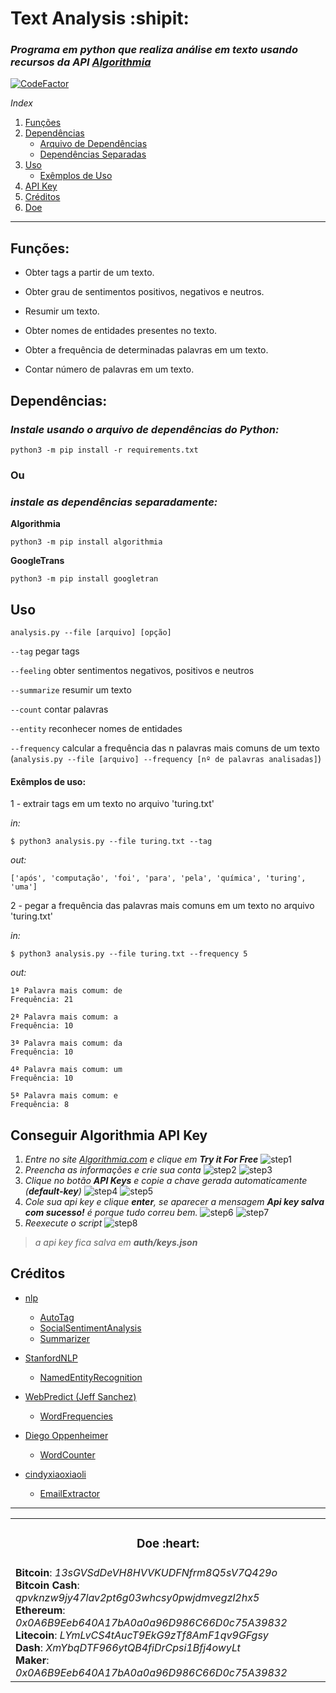 # Text Analysis :shipit:

### _Programa em python que realiza análise em texto usando recursos da API [Algorithmia](https://algorithmia.com)_

[![CodeFactor](https://www.codefactor.io/repository/github/mateusfg7/textanalysis/badge)](https://www.codefactor.io/repository/github/mateusfg7/textanalysis)

_Index_

1. [Funções](#funções)
2. [Dependências](#dependências)
    - [Arquivo de Dependências](#instale-usando-o-arquivo-de-dependências-do-python)
    - [Dependências Separadas](#instale-as-dependências-separadamente)
3. [Uso](#uso)
    - [Exêmplos de Uso](#exêmplos-de-uso)
4. [API Key](#conseguir-algorithmia-api-key)
5. [Créditos](#créditos)
6. [Doe](#doe-heart-)

---

## Funções:

-   Obter tags a partir de um texto.

-   Obter grau de sentimentos positivos, negativos e neutros.

-   Resumir um texto.

-   Obter nomes de entidades presentes no texto.

-   Obter a frequência de determinadas palavras em um texto.

-   Contar número de palavras em um texto.

## Dependências:

### _Instale usando o arquivo de dependências do Python:_

```
python3 -m pip install -r requirements.txt
```

### **Ou**

### _instale as dependências separadamente:_

**Algorithmia**

```
python3 -m pip install algorithmia
```

**GoogleTrans**

```
python3 -m pip install googletran
```

## Uso

`analysis.py --file [arquivo] [opção]`

`--tag` pegar tags

`--feeling` obter sentimentos negativos, positivos e neutros

`--summarize` resumir um texto

`--count` contar palavras

`--entity` reconhecer nomes de entidades

`--frequency` calcular a frequência das n palavras mais comuns de um texto
(`analysis.py --file [arquivo] --frequency [nº de palavras analisadas]`)

#### Exêmplos de uso:

1 - extrair tags em um texto no arquivo 'turing.txt'

_in:_

```shell
$ python3 analysis.py --file turing.txt --tag
```

_out:_

```shell
['após', 'computação', 'foi', 'para', 'pela', 'química', 'turing', 'uma']
```

2 - pegar a frequência das palavras mais comuns em um texto no arquivo 'turing.txt'

_in:_

```shell
$ python3 analysis.py --file turing.txt --frequency 5
```

_out:_

```shell
1ª Palavra mais comum: de
Frequência: 21

2ª Palavra mais comum: a
Frequência: 10

3ª Palavra mais comum: da
Frequência: 10

4ª Palavra mais comum: um
Frequência: 10

5ª Palavra mais comum: e
Frequência: 8
```

## Conseguir Algorithmia API Key

1. _Entre no site [Algorithmia.com](https://algorithmia.com) e clique em **Try it For Free**_
   ![step1](doc/screenshots/step1.png)
2. _Preencha as informações e crie sua conta_
   ![step2](doc/screenshots/step2.png)
   ![step3](doc/screenshots/step3.png)
3. _Clique no botão **API Keys** e copie a chave gerada automaticamente (**default-key**)_
   ![step4](doc/screenshots/step4.png)
   ![step5](doc/screenshots/step5.png)
4. _Cole sua api key e clique **enter**, se aparecer a mensagem **Api key salva com sucesso!** é porque tudo correu bem._
   ![step6](doc/screenshots/step6.png)
   ![step7](doc/screenshots/step7.png)
5. _Reexecute o script_
   ![step8](doc/screenshots/step8.png)

> _a api key fica salva em **auth/keys.json**_

## Créditos

-   [nlp](https://algorithmia.com/users/nlp)

    -   [AutoTag](https://algorithmia.com/algorithms/nlp/AutoTag)
    -   [SocialSentimentAnalysis](https://algorithmia.com/algorithms/nlp/SocialSentimentAnalysis)
    -   [Summarizer](https://algorithmia.com/algorithms/nlp/Summarizer)

-   [StanfordNLP](https://algorithmia.com/users/StanfordNLP)

    -   [NamedEntityRecognition](https://algorithmia.com/algorithms/StanfordNLP/NamedEntityRecognition)

-   [WebPredict (Jeff Sanchez) ](https://algorithmia.com/algorithms/WebPredict/)

    -   [WordFrequencies](https://algorithmia.com/algorithms/WebPredict/WordFrequencies)

-   [Diego Oppenheimer](https://algorithmia.com/algorithms/diego)

    -   [WordCounter](https://algorithmia.com/algorithms/diego/WordCounter)

-   [cindyxiaoxiaoli](https://algorithmia.com/users/cindyxiaoxiaoli)
    -   [EmailExtractor](https://algorithmia.com/algorithms/cindyxiaoxiaoli/EmailExtractor)

---

<table align="center">
    <tr align="center">
        <td>
            <h3>Doe :heart:</h3>
        </td>
    </tr>
    <tr>
        <td>
            <b title="BTC">Bitcoin</b>: <em title="BTC">13sGVSdDeVH8HVVKUDFNfrm8Q5sV7Q429o</em>
            <br/>
            <b title="BCH">Bitcoin Cash</b>: <em title="BCH">qpvknzw9jy47lav2pt6g03whcsy0pwjdmvegzl2hx5</em>
            <br/>
            <b title="ETH">Ethereum</b>: <em title="ETH">0x0A6B9Eeb640A17bA0a0a96D986C66D0c75A39832</em>
            <br/>
            <b title="LTC">Litecoin</b>: <em title="LTC">LYmLvCS4tAucT9EkG9zTf8AmF1qv9GFgsy</em>
            <br/>
            <b title="DASH">Dash</b>: <em title="DASH">XmYbqDTF966ytQB4fiDrCpsi1Bfj4owyLt</em>
            <br/>
            <b title="MKR">Maker</b>: <em title="MKR">0x0A6B9Eeb640A17bA0a0a96D986C66D0c75A39832</em>
        </td>
    </tr>
</table>
